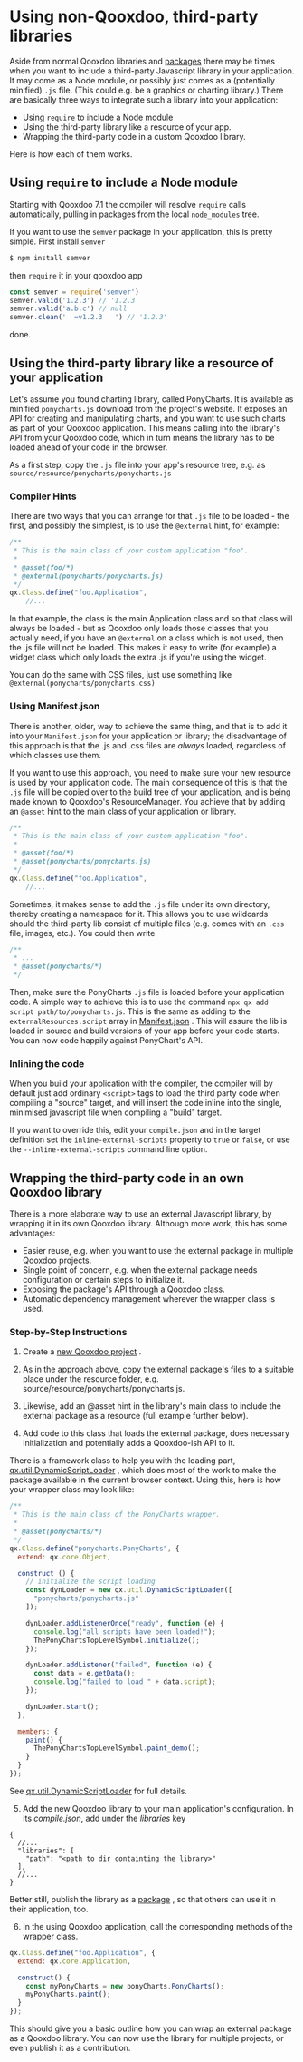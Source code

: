 # Using non-Qooxdoo, third-party libraries

Aside from normal Qooxdoo libraries and [packages](../cli/packages.md) there may
be times when you want to include a third-party Javascript library in your
application. It may come as a Node module, or possibly just comes as a (potentially minified)
`.js` file. (This could e.g. be a graphics or charting library.) There are basically three ways to
integrate such a library into your application:

- Using `require` to include a Node module
- Using the third-party library like a resource of your app.
- Wrapping the third-party code in a custom Qooxdoo library.

Here is how each of them works.

## Using `require` to include a Node module

Starting with Qooxdoo 7.1 the compiler will resolve `require` calls automatically, pulling in packages from the local `node_modules` tree.

If you want to use the `semver` package in your application, this is pretty simple. First install `semver`

```sh
$ npm install semver
```

then `require` it in your qooxdoo app

```javascript
const semver = require('semver')
semver.valid('1.2.3') // '1.2.3'
semver.valid('a.b.c') // null
semver.clean('  =v1.2.3   ') // '1.2.3'
```

done.

## Using the third-party library like a resource of your application

Let's assume you found charting library, called PonyCharts. It is available as
minified `ponycharts.js` download from the project's website. It exposes an
API for creating and manipulating charts, and you want to use such charts as
part of your Qooxdoo application. This means calling into the library's API from
your Qooxdoo code, which in turn means the library has to be loaded ahead of
your code in the browser.

As a first step, copy the `.js` file into your app's resource tree, e.g. as
`source/resource/ponycharts/ponycharts.js`

### Compiler Hints
There are two ways that you can arrange for that `.js` file to be loaded - the first,
and possibly the simplest, is to use the `@external` hint, for example:

```javascript
/**
 * This is the main class of your custom application "foo".
 *
 * @asset(foo/*)
 * @external(ponycharts/ponycharts.js)
 */
qx.Class.define("foo.Application",
    //...
```

In that example, the class is the main Application class and so that class will always
be loaded - but as Qooxdoo only loads those classes that you actually need, if you have
an `@external` on a class which is not used, then the .js file will not be loaded.  This
makes it easy to write (for example) a widget class which only loads the extra .js if
you're using the widget.

You can do the same with CSS files, just use something like `@external(ponycharts/ponycharts.css)`

### Using Manifest.json
There is another, older, way to achieve the same thing, and that is to add it into your
`Manifest.json` for your application or library; the disadvantage of this approach is that
the .js and .css files are *always* loaded, regardless of which classes use them.

If you want to use this approach, you need to make sure your new resource is used by your 
application code. The main consequence of this is that the `.js` file will be copied over 
to the build tree of your application, and is being made known to Qooxdoo's ResourceManager. 
You achieve that by adding an `@asset` hint to the main class of your application or library.

```javascript
/**
 * This is the main class of your custom application "foo".
 *
 * @asset(foo/*)
 * @asset(ponycharts/ponycharts.js)
 */
qx.Class.define("foo.Application",
    //...
```

Sometimes, it makes sense to add the `.js` file under its own directory, thereby
creating a namespace for it. This allows you to use wildcards should the
third-party lib consist of multiple files (e.g. comes with an `.css` file,
images, etc.). You could then write

```javascript
/**
 * ...
 * @asset(ponycharts/*)
 */
```

Then, make sure the PonyCharts `.js` file is loaded before your application code.
A simple way to achieve this is to use the command
`npx qx add script path/to/ponycharts.js`. This is the same as adding to the
`externalResources.script` array in
[Manifest.json](../compiler/configuration/Manifest.md) . This will assure
the lib is loaded in source and build versions of your app before your code
starts. You can now code happily against PonyChart's API.

### Inlining the code
When you build your application with the compiler, the compiler will by default
just add ordinary `<script>` tags to load the third party code when compiling a
"source" target, and will insert the code inline into the single, minimised 
javascript file when compiling a "build" target.

If you want to override this, edit your `compile.json` and in the target definition
set the `inline-external-scripts` property to `true` or `false`, or use the `--inline-external-scripts`
command line option.

## Wrapping the third-party code in an own Qooxdoo library

There is a more elaborate way to use an external Javascript library, by wrapping
it in its own Qooxdoo library. Although more work, this has some advantages:

- Easier reuse, e.g. when you want to use the external package in multiple
  Qooxdoo projects.
- Single point of concern, e.g. when the external package needs configuration or
  certain steps to initialize it.
- Exposing the package's API through a Qooxdoo class.
- Automatic dependency management wherever the wrapper class is used.

### Step-by-Step Instructions

1.  Create a [new Qooxdoo project](../cli/commands.md#create-a-new-project) .

2.  As in the approach above, copy the external package's files to a suitable
    place under the resource folder, e.g.
    source/resource/ponycharts/ponycharts.js.

3.  Likewise, add an @asset hint in the library's main class to include the
    external package as a resource (full example further below).

4.  Add code to this class that loads the external package, does necessary
    initialization and potentially adds a Qooxdoo-ish API to it.

There is a framework class to help you with the loading part,  
[qx.util.DynamicScriptLoader](apps://apiviewer/#qx.util.DynamicScriptLoader) ,
which does most of the work to make the package available in the current browser
context. Using this, here is how your wrapper class may look like:

```javascript
/**
 * This is the main class of the PonyCharts wrapper.
 *
 * @asset(ponycharts/*)
 */
qx.Class.define("ponycharts.PonyCharts", {
  extend: qx.core.Object,

  construct () {
    // initialize the script loading
    const dynLoader = new qx.util.DynamicScriptLoader([
      "ponycharts/ponycharts.js"
    ]);

    dynLoader.addListenerOnce("ready", function (e) {
      console.log("all scripts have been loaded!");
      ThePonyChartsTopLevelSymbol.initialize();
    });

    dynLoader.addListener("failed", function (e) {
      const data = e.getData();
      console.log("failed to load " + data.script);
    });

    dynLoader.start();
  },

  members: {
    paint() {
      ThePonyChartsTopLevelSymbol.paint_demo();
    }
  }
});
```

See <u>qx.util.DynamicScriptLoader</u> for full details.

5.  Add the new Qooxdoo library to your main application's configuration. In its
    _compile.json_, add under the _libraries_ key

```json5
{
  //...
  "libraries": [
    "path": "<path to dir containting the library>"
  ],
  //...
}
```

Better still, publish the library as a
[package](../cli/packages.md#create-a-new-package) , so that others can use it
in their application, too.

6.  In the using Qooxdoo application, call the corresponding methods of the
    wrapper class.

```javascript
qx.Class.define("foo.Application", {
  extend: qx.core.Application,

  construct() {
    const myPonyCharts = new ponyCharts.PonyCharts();
    myPonyCharts.paint();
  }
});
```

This should give you a basic outline how you can wrap an external package as a
Qooxdoo library. You can now use the library for multiple projects, or even
publish it as a contribution.
